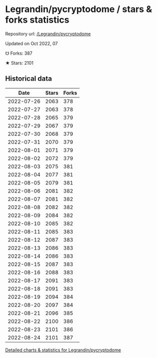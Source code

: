 # Legrandin/pycryptodome / stars & forks statistics

Repository url: [/Legrandin/pycryptodome](https://github.com/Legrandin/pycryptodome)

Updated on Oct 2022, 07

☋ Forks: 387

★ Stars: 2101

## Historical data
| Date | Stars | Forks |
|------|-------|-------|
| 2022-07-26 | 2063 | 378 | 
| 2022-07-27 | 2063 | 378 | 
| 2022-07-28 | 2065 | 379 | 
| 2022-07-29 | 2067 | 379 | 
| 2022-07-30 | 2068 | 379 | 
| 2022-07-31 | 2070 | 379 | 
| 2022-08-01 | 2071 | 379 | 
| 2022-08-02 | 2072 | 379 | 
| 2022-08-03 | 2075 | 381 | 
| 2022-08-04 | 2077 | 381 | 
| 2022-08-05 | 2079 | 381 | 
| 2022-08-06 | 2081 | 382 | 
| 2022-08-07 | 2081 | 382 | 
| 2022-08-08 | 2082 | 382 | 
| 2022-08-09 | 2084 | 382 | 
| 2022-08-10 | 2085 | 382 | 
| 2022-08-11 | 2085 | 383 | 
| 2022-08-12 | 2087 | 383 | 
| 2022-08-13 | 2086 | 383 | 
| 2022-08-14 | 2086 | 383 | 
| 2022-08-15 | 2087 | 383 | 
| 2022-08-16 | 2088 | 383 | 
| 2022-08-17 | 2091 | 383 | 
| 2022-08-18 | 2091 | 383 | 
| 2022-08-19 | 2094 | 384 | 
| 2022-08-20 | 2097 | 384 | 
| 2022-08-21 | 2096 | 385 | 
| 2022-08-22 | 2100 | 386 | 
| 2022-08-23 | 2101 | 386 | 
| 2022-08-24 | 2101 | 387 | 


[Detailed charts & statistics for Legrandin/pycryptodome](https://reviewgithub.com/rep/Legrandin/pycryptodome)
